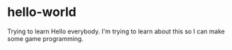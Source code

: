 # hello-world
Trying to learn
Hello everybody. 
I'm trying to learn about this so I can make some game programming.
